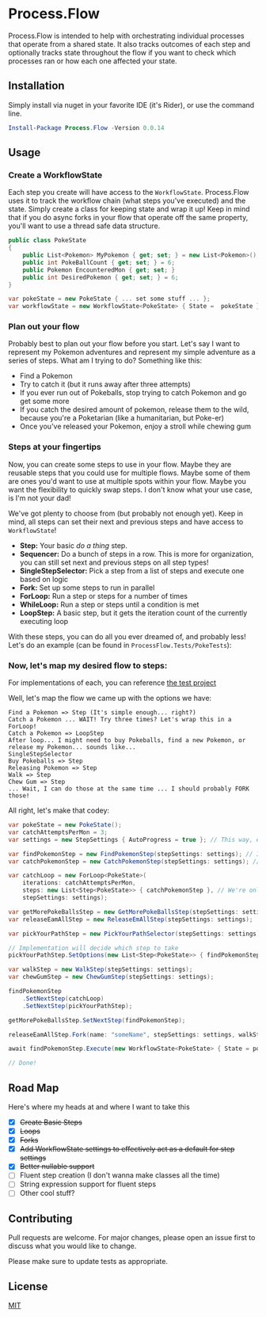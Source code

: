 # Process.Flow

Process.Flow is intended to help with orchestrating individual processes
that operate from a shared state. It also tracks outcomes of each step
and optionally tracks state throughout the flow if you want to check which
processes ran or how each one affected your state. 

## Installation

Simply install via nuget in your favorite IDE (it's Rider), or use the command line.

```powershell
Install-Package Process.Flow -Version 0.0.14
```

## Usage

### Create a WorkflowState

Each step you create will have access to the `WorkflowState`. Process.Flow uses
it to track the workflow chain (what steps you've executed) and the state. Simply
create a class for keeping state and wrap it up! 
Keep in mind that if you do async forks in your flow that operate off the
same property, you'll want to use a thread safe data structure.

```c#
public class PokeState
{
    public List<Pokemon> MyPokemon { get; set; } = new List<Pokemon>();
    public int PokeBallCount { get; set; } = 6;
    public Pokemon EncounteredMon { get; set; }
    public int DesiredPokemon { get; set; } = 6;
}
```
```c#
var pokeState = new PokeState { ... set some stuff ... };
var workflowState = new WorkflowState<PokeState> { State =  pokeState };
```

### Plan out your flow

Probably best to plan out your flow before you start. Let's say I want to represent my Pokemon
adventures and represent my simple adventure as a series of steps. What am I trying to do?
Something like this:

- Find a Pokemon
- Try to catch it (but it runs away after three attempts)
- If you ever run out of Pokeballs, stop trying to catch Pokemon and go get some more
- If you catch the desired amount of pokemon, release them to the wild, because you're a Poketarian
  (like a humanitarian, but Poke-er)
- Once you've released your Pokemon, enjoy a stroll while chewing gum

### Steps at your fingertips

Now, you can create some steps to use in your flow. Maybe they are reusable steps that
you could use for multiple flows. Maybe some of them are ones you'd want to use at 
multiple spots within your flow. Maybe you want the flexibility to quickly swap steps.
I don't know what your use case, is I'm not your dad!

We've got plenty to choose from (but probably not enough yet). Keep in mind, all steps can set
their next and previous steps and have access to `WorkflowState`!

- **Step:** Your basic _do a thing_ step.
- **Sequencer:** Do a bunch of steps in a row. This is more for organization, you can still set next 
and previous steps on all step types!
- **SingleStepSelector:** Pick a step from a list of steps and execute one based on logic
- **Fork:** Set up some steps to run in parallel
- **ForLoop:** Run a step or steps for a number of times
- **WhileLoop:** Run a step or steps until a condition is met
- **LoopStep:** A basic step, but it gets the iteration count of the currently executing loop

With these steps, you can do all you ever dreamed of, and probably less! Let's do an example (can be found in 
`ProcessFlow.Tests/PokeTests`):

### Now, let's map my desired flow to steps:

For implementations of each, you can reference [the test project](/tree/master/ProcessFlow.Tests/PokeTests/PokeSteps)

Well, let's map the flow we came up with the options we have:

```
Find a Pokemon => Step (It's simple enough... right?)
Catch a Pokemon ... WAIT! Try three times? Let's wrap this in a ForLoop!
Catch a Pokemon => LoopStep
After loop... I might need to buy Pokeballs, find a new Pokemon, or release my Pokemon... sounds like...
SingleStepSelector
Buy Pokeballs => Step
Releasing Pokemon => Step
Walk => Step
Chew Gum => Step
... Wait, I can do those at the same time ... I should probably FORK those!
```

All right, let's make that codey:


```c#
var pokeState = new PokeState();
var catchAttemptsPerMon = 3;
var settings = new StepSettings { AutoProgress = true }; // This way, each step continues to the next!

var findPokemonStep = new FindPokemonStep(stepSettings: settings); // If you're curious about the implementation, check the test project!
var catchPokemonStep = new CatchPokemonStep(stepSettings: settings); // This is a loop step, so it has access to the current iteration count

var catchLoop = new ForLoop<PokeState>(
    iterations: catchAttemptsPerMon,
    steps: new List<Step<PokeState>> { catchPokemonStep }, // We're only do one thing, but if you had more stuff to do...
    stepSettings: settings);

var getMorePokeBallsStep = new GetMorePokeBallsStep(stepSettings: settings);
var releaseEamAllStep = new ReleaseEmAllStep(stepSettings: settings);

var pickYourPathStep = new PickYourPathSelector(stepSettings: settings);

// Implementation will decide which step to take
pickYourPathStep.SetOptions(new List<Step<PokeState>> { findPokemonStep, getMorePokeBallsStep, releaseEamAllStep });

var walkStep = new WalkStep(stepSettings: settings);
var chewGumStep = new ChewGumStep(stepSettings: settings);

findPokemonStep
    .SetNextStep(catchLoop)
    .SetNextStep(pickYourPathStep);

getMorePokeBallsStep.SetNextStep(findPokemonStep);

releaseEamAllStep.Fork(name: "someName", stepSettings: settings, walkStep, chewGumStep);

await findPokemonStep.Execute(new WorkflowState<PokeState> { State = pokeState });

// Done!
```

## Road Map
Here's where my heads at and where I want to take this
- [x] ~~Create Basic Steps~~
- [x] ~~Loops~~
- [x] ~~Forks~~
- [x] ~~Add WorkflowState settings to effectively act as a default for step settings~~
- [x] ~~Better nullable support~~
- [ ] Fluent step creation (I don't wanna make classes all the time)
- [ ] String expression support for fluent steps
- [ ] Other cool stuff? 

## Contributing
Pull requests are welcome. For major changes, please open an issue first to discuss what you would like to change.

Please make sure to update tests as appropriate.

## License
[MIT](https://choosealicense.com/licenses/mit/)
